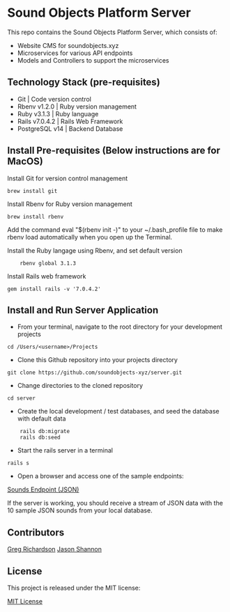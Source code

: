 # Sound Objects Platform Server

This repo contains the Sound Objects Platform Server, which consists of:

* Website CMS for soundobjects.xyz
* Microservices for various API endpoints
* Models and Controllers to support the microservices

## Technology Stack (pre-requisites)

* Git | Code version control
* Rbenv v1.2.0 | Ruby version management
* Ruby v3.1.3 | Ruby language
* Rails v7.0.4.2 | Rails Web Framework
* PostgreSQL v14 | Backend Database

## Install Pre-requisites (Below instructions are for MacOS)

Install Git for version control management

``` brew install git ```

Install Rbenv for Ruby version management

``` brew install rbenv ```

 Add the command eval "$(rbenv init -)" to your ~/.bash_profile file to make rbenv load automatically when you open up the Terminal.

Install the Ruby langage using Rbenv, and set default version

``` rbenv install 3.1.3
    rbenv global 3.1.3
```

Install Rails web framework

``` gem install rails -v '7.0.4.2' ```

## Install and Run Server Application

* From your terminal, navigate to the root directory for your development projects

``` cd /Users/<username>/Projects ```

* Clone this Github repository into your projects directory

``` git clone https://github.com/soundobjects-xyz/server.git ```

* Change directories to the cloned repository

``` cd server ```

* Create the local development / test databases, and seed the database with default data

``` rails db:create
    rails db:migrate
    rails db:seed
```

* Start the rails server in a terminal

``` rails s ```

* Open a browser and access one of the sample endpoints:

[Sounds Endpoint (JSON)](http://localhost:3000/api/v1/sounds)

If the server is working, you should receive a stream of JSON data with the 10 sample JSON sounds from your local database.

## Contributors

[Greg Richardson](https://github.com/jgrichardson)
[Jason Shannon](https://github.com)

## License

This project is released under the MIT license:

[MIT License](https://opensource.org/licenses/MIT)





